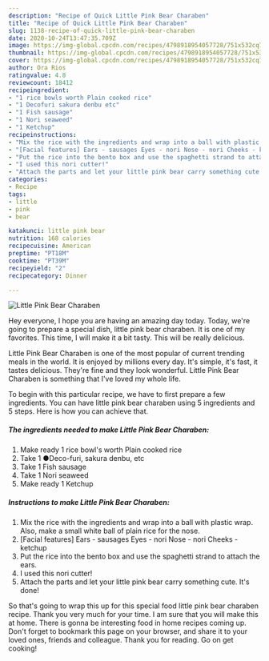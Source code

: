 ```yaml
---
description: "Recipe of Quick Little Pink Bear Charaben"
title: "Recipe of Quick Little Pink Bear Charaben"
slug: 1138-recipe-of-quick-little-pink-bear-charaben
date: 2020-10-24T13:47:35.709Z
image: https://img-global.cpcdn.com/recipes/4798918954057728/751x532cq70/little-pink-bear-charaben-recipe-main-photo.jpg
thumbnail: https://img-global.cpcdn.com/recipes/4798918954057728/751x532cq70/little-pink-bear-charaben-recipe-main-photo.jpg
cover: https://img-global.cpcdn.com/recipes/4798918954057728/751x532cq70/little-pink-bear-charaben-recipe-main-photo.jpg
author: Ora Rios
ratingvalue: 4.8
reviewcount: 18412
recipeingredient:
- "1 rice bowls worth Plain cooked rice"
- "1 Decofuri sakura denbu etc"
- "1 Fish sausage"
- "1 Nori seaweed"
- "1 Ketchup"
recipeinstructions:
- "Mix the rice with the ingredients and wrap into a ball with plastic wrap. Also, make a small white ball of plain rice for the nose."
- "[Facial features] Ears - sausages Eyes - nori Nose - nori Cheeks - ketchup"
- "Put the rice into the bento box and use the spaghetti strand to attach the ears."
- "I used this nori cutter!"
- "Attach the parts and let your little pink bear carry something cute. It&#39;s done!"
categories:
- Recipe
tags:
- little
- pink
- bear

katakunci: little pink bear 
nutrition: 168 calories
recipecuisine: American
preptime: "PT18M"
cooktime: "PT39M"
recipeyield: "2"
recipecategory: Dinner

---
```



![Little Pink Bear Charaben](https://img-global.cpcdn.com/recipes/4798918954057728/751x532cq70/little-pink-bear-charaben-recipe-main-photo.jpg)

Hey everyone, I hope you are having an amazing day today. Today, we're going to prepare a special dish, little pink bear charaben. It is one of my favorites. This time, I will make it a bit tasty. This will be really delicious.



Little Pink Bear Charaben is one of the most popular of current trending meals in the world. It is enjoyed by millions every day. It's simple, it's fast, it tastes delicious. They're fine and they look wonderful. Little Pink Bear Charaben is something that I've loved my whole life.


To begin with this particular recipe, we have to first prepare a few ingredients. You can have little pink bear charaben using 5 ingredients and 5 steps. Here is how you can achieve that.

<!--inarticleads1-->

##### The ingredients needed to make Little Pink Bear Charaben:

1. Make ready 1 rice bowl&#39;s worth Plain cooked rice
1. Take 1 ●Deco-furi, sakura denbu, etc
1. Take 1 Fish sausage
1. Take 1 Nori seaweed
1. Make ready 1 Ketchup




<!--inarticleads2-->

##### Instructions to make Little Pink Bear Charaben:

1. Mix the rice with the ingredients and wrap into a ball with plastic wrap. Also, make a small white ball of plain rice for the nose.
1. [Facial features] Ears - sausages Eyes - nori Nose - nori Cheeks - ketchup
1. Put the rice into the bento box and use the spaghetti strand to attach the ears.
1. I used this nori cutter!
1. Attach the parts and let your little pink bear carry something cute. It&#39;s done!




So that's going to wrap this up for this special food little pink bear charaben recipe. Thank you very much for your time. I am sure that you will make this at home. There is gonna be interesting food in home recipes coming up. Don't forget to bookmark this page on your browser, and share it to your loved ones, friends and colleague. Thank you for reading. Go on get cooking!
